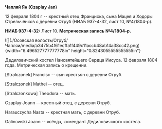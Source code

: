 **Чапляй Ян (Czaplay Jan)**

12 февраля 1804 г -- крестный отец Франциска, сына Мацея и Ходоры
Стрельчёнков с деревни Отруб (НИАБ 937-4-32, лист 10, №4/1804-р).

**НИАБ 937-4-32:** Лист 10. **Метрическая запись №4/1804-р.**

![](./Осовская волость/Отруб/Чапляи/media/a3475b4f61ecffa1f449c11accb48ab14a38cc42.png){width="6.496527777777778in"
height="0.8243055555555555in"}

Дедиловичский костел Наисвятейшего Сердца Иисуса. 12 февраля 1804 года.
Метрическая запись о крещении.

\[Stralczonek\] Francisc -- сын крестьян с деревни Отруб.

\[Stralczonek\] Mathei -- отец.

\[Stralczonkowa\] Theodora -- мать.

Czaplay Joann -- крестный отец, с деревни Отруб.

Harauczycha Nasta -- крестная мать, с деревни Отруб.

Galinowski Joann -- ксёндз, комендант Дедиловичского костела.

